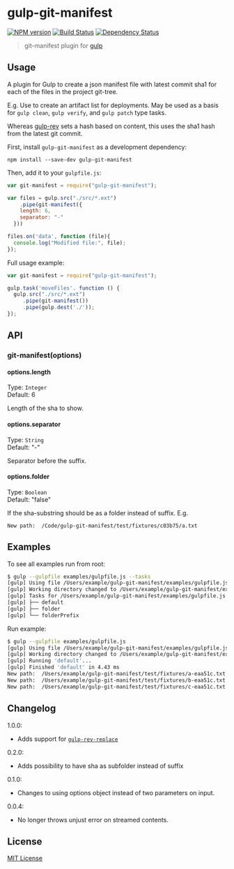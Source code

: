 # gulp-git-manifest
[![NPM version][npm-image]][npm-url] [![Build Status][travis-image]][travis-url] [![Dependency Status][depstat-image]][depstat-url]

> git-manifest plugin for [gulp](https://github.com/gulpjs/gulp)

## Usage

A plugin for Gulp to create a json manifest file with latest commit sha1 for each of the files in the project git-tree.

E.g. Use to create an artifact list for deployments. May be used as a basis for `gulp clean`, `gulp verify`, and `gulp patch` type tasks.

Whereas [gulp-rev](https://github.com/sindresorhus/gulp-rev) sets a hash based on content, this uses the sha1 hash from the latest git commit.

First, install `gulp-git-manifest` as a development dependency:

```shell
npm install --save-dev gulp-git-manifest
```

Then, add it to your `gulpfile.js`:

```javascript
var git-manifest = require("gulp-git-manifest");

var files = gulp.src("./src/*.ext")
	.pipe(git-manifest({
    length: 6,
    separator: "-"
  }))

files.on('data', function (file){
  console.log("Modified file:", file);
});
```

Full usage example:

```javascript
var git-manifest = require("gulp-git-manifest");

gulp.task('moveFiles'. function () {
  gulp.src("./src/*.ext")
     .pipe(git-manifest())
     .pipe(gulp.dest('./'));
});
```

## API

### git-manifest(options)

#### options.length
Type: `Integer`  
Default: 6

Length of the sha to show.

#### options.separator
Type: `String`  
Default: "-"

Separator before the suffix.

#### options.folder
Type: `Boolean`  
Default: "false"

If the sha-substring should be as a folder instead of suffix.
E.g.

```
New path:  /Code/gulp-git-manifest/test/fixtures/c03b75/a.txt
```


## Examples

To see all examples run from root:

```sh
$ gulp --gulpfile examples/gulpfile.js --tasks
[gulp] Using file /Users/example/gulp-git-manifest/examples/gulpfile.js
[gulp] Working directory changed to /Users/example/gulp-git-manifest/examples
[gulp] Tasks for /Users/example/gulp-git-manifest/examples/gulpfile.js
[gulp] ├── default
[gulp] ├── folder
[gulp] └── folderPrefix
```

Run example:

```sh
$ gulp --gulpfile examples/gulpfile.js
[gulp] Using file /Users/example/gulp-git-manifest/examples/gulpfile.js
[gulp] Working directory changed to /Users/example/gulp-git-manifest/examples
[gulp] Running 'default'...
[gulp] Finished 'default' in 4.43 ms
New path:  /Users/example/gulp-git-manifest/test/fixtures/a-eaa51c.txt
New path:  /Users/example/gulp-git-manifest/test/fixtures/b-eaa51c.txt
New path:  /Users/example/gulp-git-manifest/test/fixtures/c-eaa51c.txt
```

## Changelog
1.0.0:
 * Adds support for [`gulp-rev-replace`](https://github.com/jamesknelson/gulp-rev-replace)

0.2.0:
 * Adds possibility to have sha as subfolder instead of suffix

0.1.0:
 * Changes to using options object instead of two parameters on input.

0.0.4: 
 * No longer throws unjust error on streamed contents.

## License

[MIT License](http://en.wikipedia.org/wiki/MIT_License)

[npm-url]: https://npmjs.org/package/gulp-git-manifest
[npm-image]: https://badge.fury.io/js/gulp-git-manifest.png

[travis-url]: http://travis-ci.org/mikaelbr/gulp-git-manifest
[travis-image]: https://secure.travis-ci.org/mikaelbr/gulp-git-manifest.png?branch=master

[depstat-url]: https://david-dm.org/mikaelbr/gulp-git-manifest
[depstat-image]: https://david-dm.org/mikaelbr/gulp-git-manifest.png
